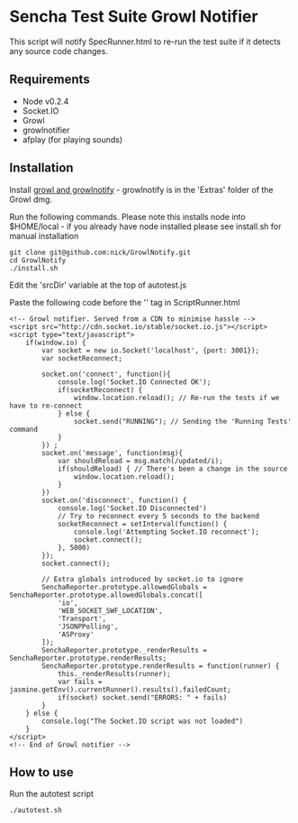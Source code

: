 Sencha Test Suite Growl Notifier
================================

This script will notify SpecRunner.html to re-run the test suite if it detects any source code changes. 

## Requirements

- Node v0.2.4
- Socket.IO
- Growl
- growlnotifier
- afplay (for playing sounds)

## Installation

Install [growl and growlnotify](http://growl.info) - growlnotify is in the 'Extras' folder of the Growl dmg.

Run the following commands. Please note this installs node into $HOME/local - if you already have node installed please see install.sh for manual installation

    git clone git@github.com:nick/GrowlNotify.git
    cd GrowlNotify
    ./install.sh

Edit the 'srcDir' variable at the top of autotest.js

Paste the following code before the '</head>' tag in ScriptRunner.html

    <!-- Growl notifier. Served from a CDN to minimise hassle -->
    <script src="http://cdn.socket.io/stable/socket.io.js"></script>         
    <script type="text/javascript">
        if(window.io) {
            var socket = new io.Socket('localhost', {port: 3001});
            var socketReconnect;

            socket.on('connect', function(){ 
                console.log('Socket.IO Connected OK');
                if(socketReconnect) {
                    window.location.reload(); // Re-run the tests if we have to re-connect
                } else {
                    socket.send("RUNNING"); // Sending the 'Running Tests' command                        
                }
            }) ;
            socket.on('message', function(msg){
                var shouldReload = msg.match(/updated/i);
                if(shouldReload) { // There's been a change in the source
                    window.location.reload();
                }
            }) 
            socket.on('disconnect', function() { 
                console.log('Socket.IO Disconnected')
                // Try to reconnect every 5 seconds to the backend
                socketReconnect = setInterval(function() {
                    console.log('Attempting Socket.IO reconnect');
                    socket.connect();
                }, 5000)
            });
            socket.connect();

            // Extra globals introduced by socket.io to ignore
            SenchaReporter.prototype.allowedGlobals = SenchaReporter.prototype.allowedGlobals.concat([
                'io',
                'WEB_SOCKET_SWF_LOCATION',
                'Transport',
                'JSONPPolling',
                'ASProxy'
            ]);
            SenchaReporter.prototype._renderResults = SenchaReporter.prototype.renderResults;
            SenchaReporter.prototype.renderResults = function(runner) {
                this._renderResults(runner);
                var fails = jasmine.getEnv().currentRunner().results().failedCount;
                if(socket) socket.send("ERRORS: " + fails)
            }
        } else {
            console.log("The Socket.IO script was not loaded")
        }
    </script>
    <!-- End of Growl notifier -->
 
## How to use

Run the autotest script
 
    ./autotest.sh
